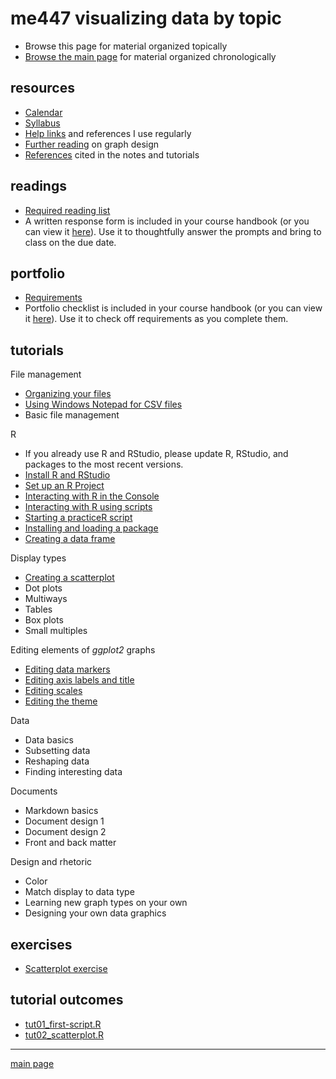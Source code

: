 
me447 visualizing data by topic
===============================

-   Browse this page for material organized topically
-   [Browse the main page](README.md) for material organized chronologically

resources
---------

-   [Calendar](../cm/admin-02_calendar.pdf)
-   [Syllabus](../cm/admin-03_syllabus.md)
-   [Help links](../cm/admin-04_getting-help.md) and references I use regularly
-   [Further reading](http://www.graphdoctor.com/archives/154) on graph design
-   [References](../cm/admin-05_references.md) cited in the notes and tutorials

readings
--------

-   [Required reading list](../cm/read-02_reading-list.md)
-   A written response form is included in your course handbook (or you can view it [here](../cm/read-01_reading-response-form.pdf)). Use it to thoughtfully answer the prompts and bring to class on the due date.

portfolio
---------

-   [Requirements](../cm/folio-01_portfolio-requirements.md)
-   Portfolio checklist is included in your course handbook (or you can view it [here](../cm/folio-02_portfolio-checklist.pdf)). Use it to check off requirements as you complete them.

tutorials
---------

File management

-   [Organizing your files](../cm/tut-01_organize-files.md)
-   [Using Windows Notepad for CSV files](../cm/tut-04_notepad-for-csv.md)
-   Basic file management

R

-   If you already use R and RStudio, please update R, RStudio, and packages to the most recent versions.
-   [Install R and RStudio](https://github.com/DSR-RHIT/install-R-and-RStudio)
-   [Set up an R Project](https://github.com/DSR-RHIT/install-R-and-RStudio)
-   [Interacting with R in the Console](../cm/tut-02_using-console.md)
-   [Interacting with R using scripts](../cm/tut-03_using-scripts.md)
-   [Starting a practiceR script](../cm/tut-0301_start-scatterplot.md)
-   [Installing and loading a package](../cm/tut-0302_install-load-package.md)
-   [Creating a data frame](../cm/tut-0303_create-data-frame.md)

Display types

-   [Creating a scatterplot](../cm/tut-0304_create-scatterplot.md)
-   Dot plots
-   Multiways
-   Tables
-   Box plots
-   Small multiples

Editing elements of *ggplot2* graphs

-   [Editing data markers](../cm/tut-0305_edit-data-markers.md)
-   [Editing axis labels and title](../cm/tut-0306_edit-axis-labels-title.md)
-   [Editing scales](../cm/tut-0307_edit-scales.md)
-   [Editing the theme](../cm/tut-0308_edit-theme.md)

Data

-   Data basics
-   Subsetting data
-   Reshaping data
-   Finding interesting data

Documents

-   Markdown basics
-   Document design 1
-   Document design 2
-   Front and back matter

Design and rhetoric

-   Color
-   Match display to data type
-   Learning new graph types on your own
-   Designing your own data graphics

exercises
---------

-   [Scatterplot exercise](../cm/tut-0309_scatterplot-exercise.md)

tutorial outcomes
-----------------

-   [tut01\_first-script.R](../practiceR/tut01_first-script.R)
-   [tut02\_scatterplot.R](../practiceR/tut02_scatterplot.R)

------------------------------------------------------------------------

[main page](README.md)
